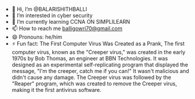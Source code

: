 - 👋 Hi, I’m @BALARISHITHBALLI
- 👀 I’m interested in cyber security
- 🌱 I’m currently learning CCNA ON SIMPLILEARN
- 📫 How to reach me balligowri70@gmail.com
- 😄 Pronouns: he/him
- ⚡ Fun fact: The First Computer Virus Was Created as a Prank, The first computer virus, known as the "Creeper virus," was created in the early 1970s by Bob Thomas, an engineer at BBN Technologies. It was designed as an experimental self-replicating program that displayed the message, "I'm the creeper, catch me if you can!" It wasn't malicious and didn't cause any damage. The Creeper virus was followed by the "Reaper" program, which was created to remove the Creeper virus, making it the first antivirus software.







<!---
BALARISHITHBALLI/BALARISHITHBALLI is a ✨ special ✨ repository because its `README.md` (this file) appears on your GitHub profile.
You can click the Preview link to take a look at your changes.
--->
